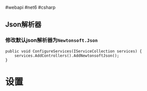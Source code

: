 #webapi #net6 #csharp 

## Json解析器
### 修改默认json解析器为`Newtonsoft.Json`
```
public void ConfigureServices(IServiceCollection services) {
	services.AddControllers().AddNewtonsoftJson();
}
```

# 设置
